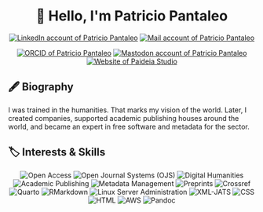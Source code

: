 <h1 align="center">👋 Hello, I'm Patricio Pantaleo</h1>

<p align="center">
  <a href="https://www.linkedin.com/in/patricio-pantaleo"><img alt="LinkedIn account of Patricio Pantaleo" src="https://shields.io/badge/LinkedIn-patricio--pantaleo-333?logo=linkedin&logoColor=white" /></a>
  <a href="mailto:patricio@pantaleo.ar"><img alt="Mail account of Patricio Pantaleo" src="https://shields.io/badge/Email-patricio%40pantaleo.ar-333?logo=gmail&logoColor=white" /></a></p>
  <p align="center">
   <a href="https://orcid.org/0000-0002-8104-8975"><img alt="ORCID of Patricio Pantaleo" src="https://shields.io/badge/ORCID-0000--0002--8104--8975-333?logo=orcid&logoColor=white" /></a>
  <a href="https://mastodon.social/@patopantaleo" rel="me"><img alt="Mastodon account of Patricio Pantaleo" src="https://shields.io/badge/Mastodon-patopantaleo%40mastodon.social-333?logo=mastodon&logoColor=white" /></a>
  <a href="https://patricio.pantaleo.ar"><img alt="Website of Paideia Studio" src="https://shields.io/badge/Website-patricio.pantaleo.ar-333?logo=internet-explorer&logoColor=white"/></a>
</p>

<h2>🖋️ Biography</h2>
<p>
  I was trained in the humanities. That marks my vision of the world. Later, I created companies, supported academic publishing houses around the world, and became an expert in free software and metadata for the sector.
</p>

<h2>🏷️ Interests & Skills</h2>
<p align="center">
  <img alt="Open Access" src="https://shields.io/badge/-Open%20Access-333?style=for-the-badge" />
  <img alt="Open Journal Systems (OJS)" src="https://shields.io/badge/-OJS-333?style=for-the-badge" />
  <img alt="Digital Humanities" src="https://shields.io/badge/-Digital%20Humanities-333?style=for-the-badge" />
  <img alt="Academic Publishing" src="https://shields.io/badge/-Academic%20Publishing-333?style=for-the-badge" />
  <img alt="Metadata Management" src="https://shields.io/badge/-Metadata%20Management-333?style=for-the-badge" />
  <img alt="Preprints" src="https://shields.io/badge/-Preprints-333?style=for-the-badge" />
  <img alt="Crossref" src="https://shields.io/badge/-Crossref-333?style=for-the-badge" />
  <img alt="Quarto" src="https://shields.io/badge/-Quarto-333?style=for-the-badge" />
  <img alt="RMarkdown" src="https://shields.io/badge/-RMarkdown-333?style=for-the-badge" />
  <img alt="Linux Server Administration" src="https://shields.io/badge/-Linux%20Server%20Administration-333?style=for-the-badge" />
  <img alt="XML-JATS" src="https://shields.io/badge/-XML%20JATS-333?style=for-the-badge" />
  <img alt="CSS" src="https://shields.io/badge/-CSS-333?style=for-the-badge&logo=css3&logoColor=white" />
  <img alt="HTML" src="https://shields.io/badge/-HTML-333?style=for-the-badge&logo=html5&logoColor=white" />
  <img alt="AWS" src="https://shields.io/badge/-AWS-333?style=for-the-badge&logo=amazonaws&logoColor=white" />
  <img alt="Pandoc" src="https://shields.io/badge/-Pandoc-333?style=for-the-badge&logo=pandoc&logoColor=white" />
</p>

